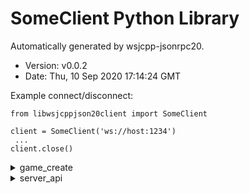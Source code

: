 # SomeClient Python Library 

Automatically generated by wsjcpp-jsonrpc20. 
* Version: v0.0.2
* Date: Thu, 10 Sep 2020 17:14:24 GMT

Example connect/disconnect:
```
from libwsjcppjson20client import SomeClient 

client = SomeClient('ws://host:1234')
 ... 
client.close()
```

<details>
<summary>game_create</summary>

## game_create

TODO description

Access: unauthorized - **no**,  user - **yes**,  tester - **yes**,  admin - **yes**

 #### Input params 

 * uuid - string, required; object uuid
 * name - string, optional; Name of object
 * cost - integer, required; Name of object
 * age - integer, optional; Name of object
 * public - boolean, required; True if object is public
 * activated - boolean, optional; If object can handle


 #### example call method 

 ```
response = client.game_create(
    uuid="",
    name="",
    cost=0,
    age=0,
    public=False,
    activated=False
)
```

</details>

<details>
<summary>server_api</summary>

## server_api

This method Will be return list of all handlers

Access: unauthorized - **yes**,  user - **yes**,  tester - **no**,  admin - **yes**

 #### Input params 



 #### example call method 

 ```
response = client.server_api(

)
```

</details>

